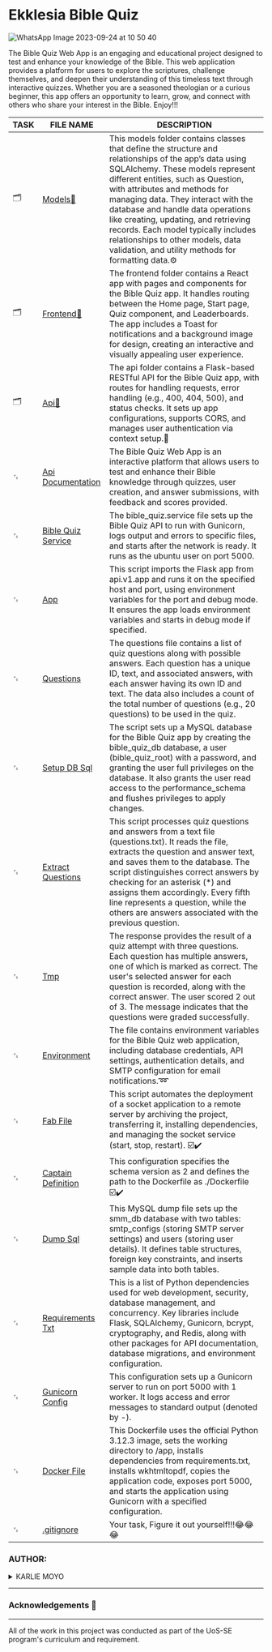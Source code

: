 # Ekklesia Bible Quiz

![WhatsApp Image 2023-09-24 at 10 50 40](https://github.com/Karlie-crypto/ekklesia-bible-quiz/assets/110098940/2fcc195b-1905-44d9-bd65-fa28ab3721b4)

The Bible Quiz Web App is an engaging and educational project designed to test and enhance your knowledge of the Bible. This web application provides a platform for users to explore the scriptures, challenge themselves, and deepen their understanding of this timeless text through interactive quizzes. Whether you are a seasoned theologian or a curious beginner, this app offers an opportunity to learn, grow, and connect with others who share your interest in the Bible. Enjoy!!!

| TASK | FILE NAME                                                                 | DESCRIPTION                                                    |
| ---- | -------------------------------------------------------------------- | --------------------------------------------------------------------|
|  🗂️   | [Models📁](./models)                                                   |  This models folder contains classes that define the structure and relationships of the app’s data using SQLAlchemy. These models represent different entities, such as Question, with attributes and methods for managing data. They interact with the database and handle data operations like creating, updating, and retrieving records. Each model typically includes relationships to other models, data validation, and utility methods for formatting data.⚙️    |                                             
|  🗂️   | [Frontend📁](./frontend)                                               | The frontend folder contains a React app with pages and components for the Bible Quiz app. It handles routing between the Home page, Start page, Quiz component, and Leaderboards. The app includes a Toast for notifications and a background image for design, creating an interactive and visually appealing user experience. |                                                              
|  🗂️   | [Api📁](./api)                                                         | The api folder contains a Flask-based RESTful API for the Bible Quiz app, with routes for handling requests, error handling (e.g., 400, 404, 500), and status checks. It sets up app configurations, supports CORS, and manages user authentication via context setup.🔁        |
|  ␜   | [Api Documentation](./API_DOCUMENTATION.md)                       |  The Bible Quiz Web App is an interactive platform that allows users to test and enhance their Bible knowledge through quizzes, user creation, and answer submissions, with feedback and scores provided.  |
|  ␜   | [Bible Quiz Service](./bible_quiz.service)                           | The bible_quiz.service file sets up the Bible Quiz API to run with Gunicorn, logs output and errors to specific files, and starts after the network is ready. It runs as the ubuntu user on port 5000. |
|  ␜   | [App ](./app.py/)                                       | This script imports the Flask app from api.v1.app and runs it on the specified host and port, using environment variables for the port and debug mode. It ensures the app loads environment variables and starts in debug mode if specified.    | 
| ␜    | [Questions](./questions/)                                                                          | The questions file contains a list of quiz questions along with possible answers. Each question has a unique ID, text, and associated answers, with each answer having its own ID and text. The data also includes a count of the total number of questions (e.g., 20 questions) to be used in the quiz.|
|   ␜  | [Setup DB Sql](./setup_db.sql/)                                                                |  The script sets up a MySQL database for the Bible Quiz app by creating the bible_quiz_db database, a user (bible_quiz_root) with a password, and granting the user full privileges on the database. It also grants the user read access to the performance_schema and flushes privileges to apply changes.          |
| ␜    | [Extract Questions](./extract_questions.py/)                                                                       | This script processes quiz questions and answers from a text file (questions.txt). It reads the file, extracts the question and answer text, and saves them to the database. The script distinguishes correct answers by checking for an asterisk (*) and assigns them accordingly. Every fifth line represents a question, while the others are answers associated with the previous question.      |
| ␜   | [Tmp](./tmp/)                                                                       | The response provides the result of a quiz attempt with three questions. Each question has multiple answers, one of which is marked as correct. The user's selected answer for each question is recorded, along with the correct answer. The user scored 2 out of 3. The message indicates that the questions were graded successfully.|
|  ␜    | [Environment](./.env)                                                       |The file contains environment variables for the Bible Quiz web application, including database credentials, API settings, authentication details, and SMTP configuration for email notifications.➿                       |
|   ␜   | [Fab File](./fabfile.py/)                                             | This script automates the deployment of a socket application to a remote server by archiving the project, transferring it, installing dependencies, and managing the socket service (start, stop, restart). ☑️✔️                                |
|    ␜  | [Captain Definition](./captain-definition/)                                     | This configuration specifies the schema version as 2 and defines the path to the Dockerfile as ./Dockerfile ☑️✔️
|  ␜    | [Dump Sql](./dump.sql)                                               | This MySQL dump file sets up the smm_db database with two tables: smtp_configs (storing SMTP server settings) and users (storing user details). It defines table structures, foreign key constraints, and inserts sample data into both tables.    |
|   ␜   | [Requirements Txt](./requirements.txt)                               | This is a list of Python dependencies used for web development, security, database management, and concurrency. Key libraries include Flask, SQLAlchemy, Gunicorn, bcrypt, cryptography, and Redis, along with other packages for API documentation, database migrations, and environment configuration.       |
|  ␜    | [Gunicorn Config](./gunicorn.conf.py/)                                       | This configuration sets up a Gunicorn server to run on port 5000 with 1 worker. It logs access and error messages to standard output (denoted by -).                             |
| ␜     | [Docker File](./Dockerfile/)                                                  | This Dockerfile uses the official Python 3.12.3 image, sets the working directory to /app, installs dependencies from requirements.txt, installs wkhtmltopdf, copies the application code, exposes port 5000, and starts the application using Gunicorn with a specified configuration.|
|   ␜  | [.gitignore](./.gitignore)                                                | Your task, Figure it out yourself!!!😂😂😂 |

### AUTHOR:
<details>
    <summary>KARLIE MOYO</summary>
    <ul>
        <li>
            <a href="https://github.com/karlie-moyo">Github</a>
        </li>
        <li>
            <a href="https://twitter.com/karlieemoyo">Twitter</a>
        </li>
        <li>
            <a href="https://karlieemoyo@gmail.com">e-mail</a>
        </li>
    </ul>
</details>

---

### Acknowledgements  :pray:
___
All of the work in this project was conducted as part of the UoS-SE program's curriculum and requirement.
